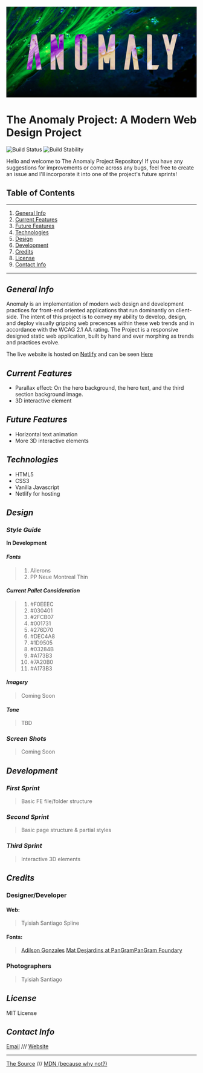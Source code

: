 ![The Anomaly Project Banner Image](/images/Banner%20Image.jpg "Anomaly")

# The Anomaly Project: A Modern Web Design Project 
![Build Status](https://img.shields.io/badge/Status-In%20Deisgn-brightgreen)
![Build Stability](https://img.shields.io/badge/Stability-Pre--Alpha-yellow)

Hello and welcome to The Anomaly Project Repository! If you have any suggestions for improvements or come across any bugs, feel free to create an issue and I'll incorporate it into one of the project's future sprints!

## Table of Contents

***

1. [General Info](#general-info)
2. [Current Features](#current-features)
3. [Future Features](#future-features)
4. [Technologies](#technologies)
5. [Design](#design)
6. [Development](#development)
7. [Credits](#credits)
8. [License](#license)
9. [Contact Info](#contact-info)

***

## _General Info_

Anomaly is an implementation of modern web design and development practices for front-end oriented applications that run dominantly on client-side. The intent of this project is to convey my ability to develop, design, and deploy visually gripping web precences within these web trends and in accordance with the WCAG 2.1 AA rating. The Project is a responsive designed static web application, built by hand and ever morphing as trends and practices evolve.

The live website is hosted on [Netlify](https://www.netlify.com/) and can be seen [Here](https://anomaly.netlify.app/)

## _Current Features_

- Parallax effect: On the hero background, the hero text, and the third section background image.
- 3D interactive element

## _Future Features_

- Horizontal text animation
- More 3D interactive elements

## _Technologies_

- HTML5
- CSS3
- Vanilla Javascript
- Netlify for hosting

## _Design_

### _Style Guide_

**In Development**

#### _Fonts_

> 1. Ailerons
> 2. PP Neue Montreal Thin

#### _Current Pallet Consideration_

> 1. #F0EEEC
> 2. #030401
> 3. #2FCB07
> 4. #001731
> 5. #276D70
> 6. #DEC4A8
> 7. #1D9505
> 8. #03284B
> 9. #A173B3
> 10. #7A20B0
> 11. #A173B3

#### _Imagery_

> Coming Soon

#### _Tone_

> TBD

### _Screen Shots_

> Coming Soon

## _Development_

### _First Sprint_

> Basic FE file/folder structure

### _Second Sprint_

> Basic page structure & partial styles

### _Third Sprint_

> Interactive 3D elements

## _Credits_

### Designer/Developer

#### Web:
> Tyisiah Santiago
> Spline

#### Fonts: 
> [Adilson Gonzales](https://adilsongonzales.com/ailerons)
> [Mat Desjardins at PanGramPanGram Foundary](https://pangrampangram.com/products/neue-montreal)

### Photographers

> Tyisiah Santiago

## _License_

MIT License

## _Contact Info_

[Email](mailto:Tyisiahsantiago12@gmail.com)
///
[Website](https://www.hudsonvalleywebdesigns.com)

***

[The Source](https://github.com/Ty-ago/anomaly)
///
[MDN (because why not?)](https://developer.mozilla.org)
